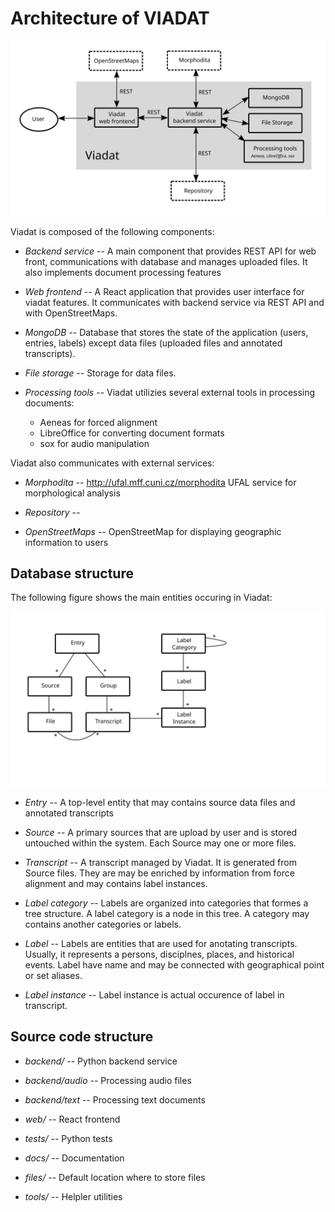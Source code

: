 # Architecture of VIADAT

![Viadat architecture](images/arch.svg)

Viadat is composed of the following components:

- *Backend service* -- A main component that provides REST API for web front,
communications with database and manages uploaded files. It also implements
document processing features

- *Web frontend* -- A React application that provides user interface for viadat
  features. It communicates with backend service via REST API and with
  OpenStreetMaps.

- *MongoDB* -- Database that stores the state of the application (users,
  entries, labels) except data files (uploaded files and annotated transcripts).

- *File storage* -- Storage for data files.

- *Processing tools* -- Viadat utilizies several external tools in processing
  documents:
    * Aeneas for forced alignment
    * LibreOffice for converting document formats
    * sox for audio manipulation

Viadat also communicates with external services:

- *Morphodita* -- http://ufal.mff.cuni.cz/morphodita UFAL service for
  morphological analysis

- *Repository* --

- *OpenStreetMaps* -- OpenStreetMap for displaying geographic information to users


## Database structure

The following figure shows the main entities occuring in Viadat:

![Database structure](images/db.svg)

- *Entry* -- A top-level entity that may contains source data files and
  annotated transcripts

- *Source* -- A primary sources that are upload by user and is stored untouched
  within the system. Each Source may one or more files.

- *Transcript* -- A transcript managed by Viadat. It is generated from Source
  files. They are may be enriched by information from force alignment and may
  contains label instances.

- *Label category* -- Labels are organized into categories that formes a tree structure.
  A label category is a node in this tree. A category may contains another categories or labels.

- *Label* -- Labels are entities that are used for anotating transcripts.
  Usually, it represents a persons, disciplnes, places, and historical events.
  Label have name and may be connected with geographical point or set aliases.

- *Label instance* --
  Label instance is actual occurence of label in transcript.


## Source code structure

- *backend/* -- Python backend service

- *backend/audio* -- Processing audio files

- *backend/text* -- Processing text documents

- *web/* -- React frontend

- *tests/* -- Python tests

- *docs/* -- Documentation

- *files/* -- Default location where to store files

- *tools/* -- Helpler utilities